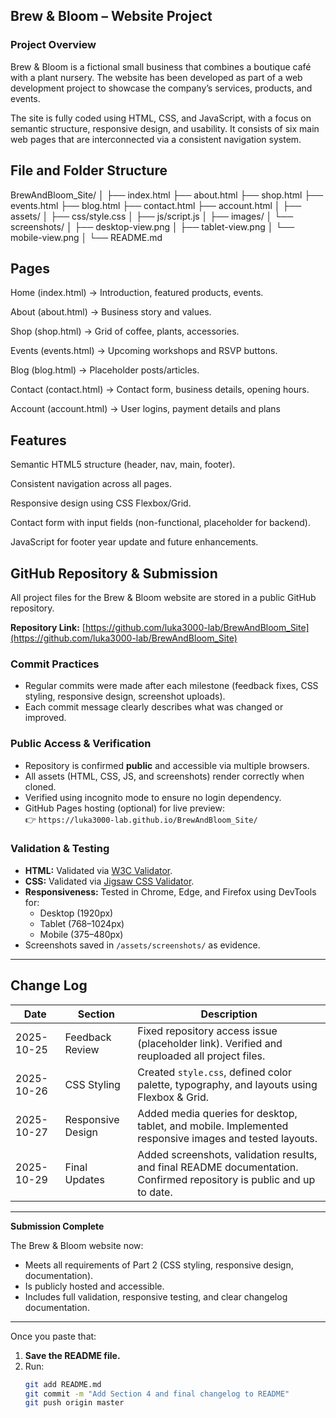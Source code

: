 ## Brew & Bloom – Website Project 

### Project Overview 

Brew & Bloom is a fictional small business that combines a boutique café with a plant nursery. The website has been developed as part of a web development project to showcase the company’s services, products, and events. 

The site is fully coded using HTML, CSS, and JavaScript, with a focus on semantic structure, responsive design, and usability. It consists of six main web pages that are interconnected via a consistent navigation system. 

 

## File and Folder Structure 

BrewAndBloom_Site/
│
├── index.html
├── about.html
├── shop.html
├── events.html
├── blog.html
├── contact.html
├── account.html
│
├── assets/
│ ├── css/style.css
│ ├── js/script.js
│ ├── images/
│ └── screenshots/
│ ├── desktop-view.png
│ ├── tablet-view.png
│ └── mobile-view.png
│
└── README.md


## Pages 

Home (index.html) → Introduction, featured products, events. 

About (about.html) → Business story and values. 

Shop (shop.html) → Grid of coffee, plants, accessories. 

Events (events.html) → Upcoming workshops and RSVP buttons. 

Blog (blog.html) → Placeholder posts/articles. 

Contact (contact.html) → Contact form, business details, opening hours. 

Account (account.html) -> User logins, payment details and plans  

 

## Features 

Semantic HTML5 structure (header, nav, main, footer). 

Consistent navigation across all pages. 

Responsive design using CSS Flexbox/Grid. 

Contact form with input fields (non-functional, placeholder for backend). 

JavaScript for footer year update and future enhancements. 

##  GitHub Repository & Submission

All project files for the Brew & Bloom website are stored in a public GitHub repository.

 **Repository Link:** [https://github.com/luka3000-lab/BrewAndBloom_Site](https://github.com/luka3000-lab/BrewAndBloom_Site)


### Commit Practices
- Regular commits were made after each milestone (feedback fixes, CSS styling, responsive design, screenshot uploads).  
- Each commit message clearly describes what was changed or improved.  

### Public Access & Verification
- Repository is confirmed **public** and accessible via multiple browsers.  
- All assets (HTML, CSS, JS, and screenshots) render correctly when cloned.  
- Verified using incognito mode to ensure no login dependency.  
- GitHub Pages hosting (optional) for live preview:  
  👉 `https://luka3000-lab.github.io/BrewAndBloom_Site/`

###  Validation & Testing
- **HTML:** Validated via [W3C Validator](https://validator.w3.org/).  
- **CSS:** Validated via [Jigsaw CSS Validator](https://jigsaw.w3.org/css-validator/).  
- **Responsiveness:** Tested in Chrome, Edge, and Firefox using DevTools for:
  - Desktop (1920px)
  - Tablet (768–1024px)
  - Mobile (375–480px)
- Screenshots saved in `/assets/screenshots/` as evidence.

---

## Change Log

| Date | Section | Description |
|------|----------|-------------|
| 2025-10-25 | Feedback Review | Fixed repository access issue (placeholder link). Verified and reuploaded all project files. |
| 2025-10-26 | CSS Styling | Created `style.css`, defined color palette, typography, and layouts using Flexbox & Grid. |
| 2025-10-27 | Responsive Design | Added media queries for desktop, tablet, and mobile. Implemented responsive images and tested layouts. |
| 2025-10-29 | Final Updates | Added screenshots, validation results, and final README documentation. Confirmed repository is public and up to date. |

---

**Submission Complete**

The Brew & Bloom website now:
- Meets all requirements of Part 2 (CSS styling, responsive design, documentation).  
- Is publicly hosted and accessible.  
- Includes full validation, responsive testing, and clear changelog documentation.

---

Once you paste that:
1. **Save the README file.**
2. Run:
   ```bash
   git add README.md
   git commit -m "Add Section 4 and final changelog to README"
   git push origin master




